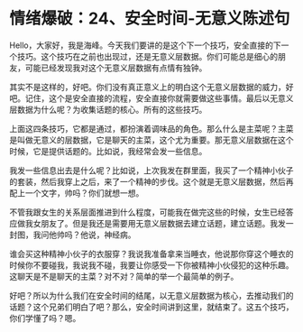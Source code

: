 # 情绪爆破：24、安全时间-无意义陈述句

Hello，大家好，我是海峰。今天我们要讲的是这个下一个技巧，安全直接的下一个技巧。这个技巧在之前也出现过，还是无意义层数据。你们可能总是细心的朋友，可能已经发现我对这个无意义层数据有点情有独钟。

其实不是这样的，好吧。你们没有真正意义上的明白这个无意义层数据的威力，好吧。记住，这个是安全直接的流程，安全直接你就需要做这些事情。最后以无意义层数据为什么呢？为收集话题的核心。所有的这些技巧。

上面这四条技巧，它都是通过，都扮演着调味品的角色。那么什么是主菜呢？主菜是叫做无意义的层数据，它是聊天的主菜，这个尤为重要。那无意义层数据在这个时候，它是提供话题的。比如说，我经常会发一些信息。

我发一些信息出去是什么呢？比如说，上次我发在群里面，我买了一个精神小伙子的套装，然后我穿上之后，来了一个精神的步伐。这个就是无意义层数据，然后再配上一个文字，帅吗？你们就想一想。

不管我跟女生的关系层面推进到什么程度，可能我在做完这些的时候，女生已经答应做我女朋友了。但是我还是需要用无意义层数据去建立话题，建立话题。我发一封图，我问他帅吗？他说，神经病。

谁会买这种精神小伙子的衣服穿？我说我准备拿来当睡衣，他说那你穿这个睡衣的时候你不要碰我，我说我不碰，我要让你感受一下你被精神小伙侵犯的这种乐趣。这聊天是不是聊天的主菜？对不对？简单的举一个最简单的例子。

好吧？所以为什么我们在安全时间的结尾，以无意义层数据为核心，去推动我们的话题？这个兄弟们明白了吧？那么，安全时间讲到这里，就结束了。这五个技巧，你们学懂了吗？嗯。

